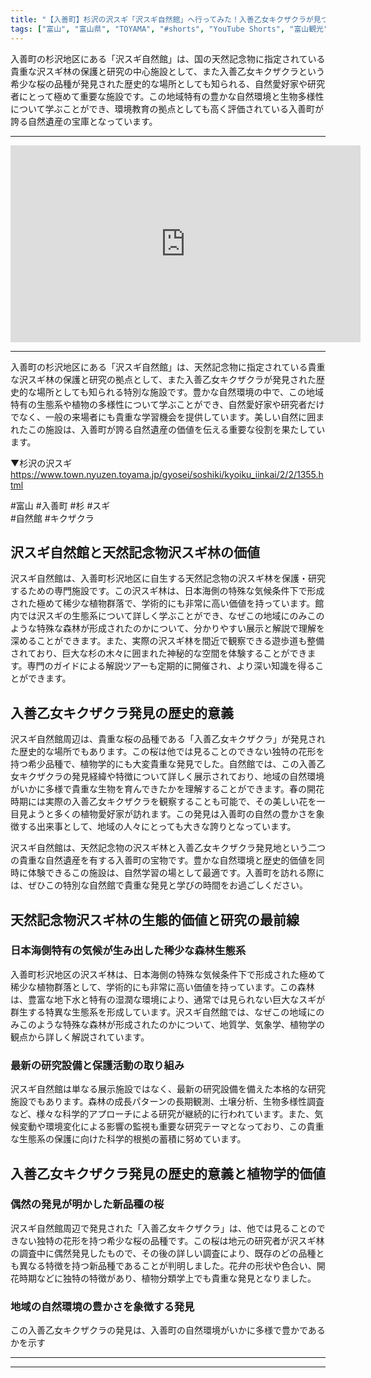 ```yaml
---
title: "【入善町】杉沢の沢スギ「沢スギ自然館」へ行ってみた！入善乙女キクザクラが見つかった場所！"
tags: ["富山", "富山県", "TOYAMA", "#shorts", "YouTube Shorts", "富山観光", "富山旅行", "北陸観光", "入善町", "県東部", "富山県の観光スポット", "富山県でおすすめの場所", "富山県の見どころ"]
---
```


入善町の杉沢地区にある「沢スギ自然館」は、国の天然記念物に指定されている貴重な沢スギ林の保護と研究の中心施設として、また入善乙女キクザクラという希少な桜の品種が発見された歴史的な場所としても知られる、自然愛好家や研究者にとって極めて重要な施設です。この地域特有の豊かな自然環境と生物多様性について学ぶことができ、環境教育の拠点としても高く評価されている入善町が誇る自然遺産の宝庫となっています。

---

<!-- 🎥 YouTube動画埋め込み -->
<iframe width="560" height="315" src="https://www.youtube.com/embed/Q8j5sN7vK3m" title="YouTube video player" frameborder="0" allowfullscreen></iframe>

---

入善町の杉沢地区にある「沢スギ自然館」は、天然記念物に指定されている貴重な沢スギ林の保護と研究の拠点として、また入善乙女キクザクラが発見された歴史的な場所としても知られる特別な施設です。豊かな自然環境の中で、この地域特有の生態系や植物の多様性について学ぶことができ、自然愛好家や研究者だけでなく、一般の来場者にも貴重な学習機会を提供しています。美しい自然に囲まれたこの施設は、入善町が誇る自然遺産の価値を伝える重要な役割を果たしています。

▼杉沢の沢スギ<br />
https://www.town.nyuzen.toyama.jp/gyosei/soshiki/kyoiku_iinkai/2/2/1355.html

#富山 #入善町 #杉 #スギ<br />
#自然館 #キクザクラ

## 沢スギ自然館と天然記念物沢スギ林の価値

沢スギ自然館は、入善町杉沢地区に自生する天然記念物の沢スギ林を保護・研究するための専門施設です。この沢スギ林は、日本海側の特殊な気候条件下で形成された極めて稀少な植物群落で、学術的にも非常に高い価値を持っています。館内では沢スギの生態系について詳しく学ぶことができ、なぜこの地域にのみこのような特殊な森林が形成されたのかについて、分かりやすい展示と解説で理解を深めることができます。また、実際の沢スギ林を間近で観察できる遊歩道も整備されており、巨大な杉の木々に囲まれた神秘的な空間を体験することができます。専門のガイドによる解説ツアーも定期的に開催され、より深い知識を得ることができます。

## 入善乙女キクザクラ発見の歴史的意義

沢スギ自然館周辺は、貴重な桜の品種である「入善乙女キクザクラ」が発見された歴史的な場所でもあります。この桜は他では見ることのできない独特の花形を持つ希少品種で、植物学的にも大変貴重な発見でした。自然館では、この入善乙女キクザクラの発見経緯や特徴について詳しく展示されており、地域の自然環境がいかに多様で貴重な生物を育んできたかを理解することができます。春の開花時期には実際の入善乙女キクザクラを観察することも可能で、その美しい花を一目見ようと多くの植物愛好家が訪れます。この発見は入善町の自然の豊かさを象徴する出来事として、地域の人々にとっても大きな誇りとなっています。

沢スギ自然館は、天然記念物の沢スギ林と入善乙女キクザクラ発見地という二つの貴重な自然遺産を有する入善町の宝物です。豊かな自然環境と歴史的価値を同時に体験できるこの施設は、自然学習の場として最適です。入善町を訪れる際には、ぜひこの特別な自然館で貴重な発見と学びの時間をお過ごしください。

## 天然記念物沢スギ林の生態的価値と研究の最前線

### 日本海側特有の気候が生み出した稀少な森林生態系

入善町杉沢地区の沢スギ林は、日本海側の特殊な気候条件下で形成された極めて稀少な植物群落として、学術的にも非常に高い価値を持っています。この森林は、豊富な地下水と特有の湿潤な環境により、通常では見られない巨大なスギが群生する特異な生態系を形成しています。沢スギ自然館では、なぜこの地域にのみこのような特殊な森林が形成されたのかについて、地質学、気象学、植物学の観点から詳しく解説されています。

### 最新の研究設備と保護活動の取り組み

沢スギ自然館は単なる展示施設ではなく、最新の研究設備を備えた本格的な研究施設でもあります。森林の成長パターンの長期観測、土壌分析、生物多様性調査など、様々な科学的アプローチによる研究が継続的に行われています。また、気候変動や環境変化による影響の監視も重要な研究テーマとなっており、この貴重な生態系の保護に向けた科学的根拠の蓄積に努めています。

## 入善乙女キクザクラ発見の歴史的意義と植物学的価値

### 偶然の発見が明かした新品種の桜

沢スギ自然館周辺で発見された「入善乙女キクザクラ」は、他では見ることのできない独特の花形を持つ希少な桜の品種です。この桜は地元の研究者が沢スギ林の調査中に偶然発見したもので、その後の詳しい調査により、既存のどの品種とも異なる特徴を持つ新品種であることが判明しました。花弁の形状や色合い、開花時期などに独特の特徴があり、植物分類学上でも貴重な発見となりました。

### 地域の自然環境の豊かさを象徴する発見

この入善乙女キクザクラの発見は、入善町の自然環境がいかに多様で豊かであるかを示す

---

<!-- 🗺 Googleマップ（自動表示: page.tsxで地域名から自動生成） -->

<!-- 📍 宿泊リンク（自動表示: page.tsxで地域別リンクを自動生成）
     - タイトルから地域名を抽出
     - JTB / 楽天トラベル / じゃらん / 一休.com 対応
     - 環境変数でプロバイダー切替可能
-->

<!-- 📚 関連記事（自動表示: page.tsxで同カテゴリから2件自動選択） -->

<!-- 🏷️ タグ（自動表示: page.tsxで記事最下部に自動配置） -->

---

<!--
【記事文字数ルール】
- 基本文字数: 最低1000文字以上
- 推奨文字数: 1000〜1500文字（スマホ読みやすさ最優先）
- 上限なし: 情報量的に必要な場合は1500文字や2000文字を超えても良い
- 判断基準: 読者にとって価値ある情報を過不足なく提供できる文字数

【記事構成の最終形】
1. タイトル・動画・本文
2. まとめ
3. Googleマップ（見出しなし、マップのみ自動表示）
4. **宿泊リンク（地域別自動生成）** ← 2025年10月7日追加
5. 関連記事（H3、同カテゴリから2件自動選択）
6. タグ（記事最下部に自動表示）
7. ナビゲーションボタン

【宿泊リンクシステム仕様】
- タイトルから地域名を自動抽出（【〇〇市】形式優先）
- 北陸地方地域辞書: 富山/石川/福井の主要都市対応
- 対応プロバイダー: JTB（既定）/ 楽天トラベル / じゃらん / 一休.com
- 環境変数で切替: NEXT_PUBLIC_DEFAULT_TRAVEL_PROVIDER
- URLテンプレート: 地域名自動エンコード + アフィリエイトID挿入
- 配置位置: Googleマップ直後、関連記事より前

【自動生成セクション】
※以下はpage.tsxで自動生成されるため、記事本文には含めない
- Googleマップ: タイトル【】内の地域名から生成
- 宿泊リンク: 地域名抽出 → Deeplink生成 → スタイル適用
- 関連記事: 同カテゴリから2件を自動選択・リンク化
- タグ: 記事データから最下部に自動配置

【削除済みセクション】
※アクセス方法・周辺情報・公式リンクセクションは不要（2025年10月5日削除）

【AdSense・アフィリエイト】
- Google AdSense: 全ページ自動読み込み（layout.tsx）
- アフィリエイトスクリプト: AffilScript（layout.tsx）
- data-affil属性での動的リンク変換機能あり（現在は宿泊リンクで代替）

【最終更新】2025年10月7日 - 地域別宿泊リンク自動生成システム実装
-->
